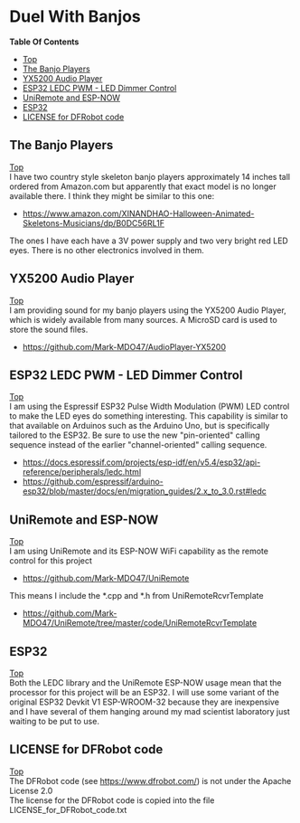 # Duel With Banjos

**Table Of Contents**
* [Top](#duel-with-banjos "Top")
* [The Banjo Players](#the-banjo-players "The Banjo Players")
* [YX5200 Audio Player](#yx5200-audio-player "YX5200 Audio Player")
* [ESP32 LEDC PWM - LED Dimmer Control](#esp32-ledc-pwm-\--led-dimmer-control "ESP32 LEDC PWM - LED Dimmer Control")
* [UniRemote and ESP-NOW](#uniremote-and-esp\-now "UniRemote and ESP-NOW")
* [ESP32](#esp32 "ESP32")
* [LICENSE for DFRobot code](#license-for-dfrobot-code "LICENSE for DFRobot code")

## The Banjo Players
[Top](#duel-with-banjos "Top")<br>
I have two country style skeleton banjo players approximately 14 inches tall ordered from Amazon.com but apparently that exact model is no longer available there.
I think they might be similar to this one:
- https://www.amazon.com/XINANDHAO-Halloween-Animated-Skeletons-Musicians/dp/B0DC56RL1F

The ones I have each have a 3V power supply and two very bright red LED eyes. There is no other electronics involved in them.

## YX5200 Audio Player
[Top](#duel-with-banjos "Top")<br>
I am providing sound for my banjo players using the YX5200 Audio Player, which is widely available from many sources. A MicroSD card is used to store the sound files.
- https://github.com/Mark-MDO47/AudioPlayer-YX5200

## ESP32 LEDC PWM - LED Dimmer Control
[Top](#duel-with-banjos "Top")<br>
I am using the Espressif ESP32 Pulse Width Modulation (PWM) LED control to make the LED eyes do something interesting. This capability is similar to that available on Arduinos such as the Arduino Uno, but is specifically tailored to the ESP32. Be sure to use the new "pin-oriented" calling sequence instead of the earlier "channel-oriented" calling sequence.
- https://docs.espressif.com/projects/esp-idf/en/v5.4/esp32/api-reference/peripherals/ledc.html
- https://github.com/espressif/arduino-esp32/blob/master/docs/en/migration_guides/2.x_to_3.0.rst#ledc

## UniRemote and ESP-NOW
[Top](#duel-with-banjos "Top")<br>
I am using UniRemote and its ESP-NOW WiFi capability as the remote control for this project
- https://github.com/Mark-MDO47/UniRemote

This means I include the *.cpp and *.h from UniRemoteRcvrTemplate
- https://github.com/Mark-MDO47/UniRemote/tree/master/code/UniRemoteRcvrTemplate

## ESP32
[Top](#duel-with-banjos "Top")<br>
Both the LEDC library and the UniRemote ESP-NOW usage mean that the processor for this project will be an ESP32. I will use some variant of the original ESP32 Devkit V1 ESP-WROOM-32 because they are inexpensive and I have several of them hanging around my mad scientist laboratory just waiting to be put to use.

## LICENSE for DFRobot code
[Top](#duel-with-banjos "Top")<br>
The DFRobot code (see https://www.dfrobot.com/) is not under the Apache License 2.0<br>
The license for the DFRobot code is copied into the file LICENSE_for_DFRobot_code.txt
